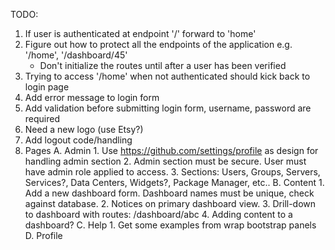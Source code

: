 TODO:
1. If user is authenticated at endpoint '/' forward to 'home'
2. Figure out how to protect all the endpoints of the application e.g. '/home', '/dashboard/45'
	* Don't initialize the routes until after a user has been verified
3. Trying to access '/home' when not authenticated should kick back to login page
4. Add error message to login form
5. Add validation before submitting login form, username, password are required
6. Need a new logo (use Etsy?)
7. Add logout code/handling
8. Pages
	A. Admin
		1. Use https://github.com/settings/profile as design for handling admin section
		2. Admin section must be secure. User must have admin role applied to access.
		3. Sections: Users, Groups, Servers, Services?, Data Centers, Widgets?, Package Manager, etc..
	B. Content
		1. Add a new dashboard form. Dashboard names must be unique, check against database.
		2. Notices on primary dashboard view.
		3. Drill-down to dashboard with routes: /dashboard/abc
		4. Adding content to a dashboard?
	C. Help
		1. Get some examples from wrap bootstrap panels
	D. Profile